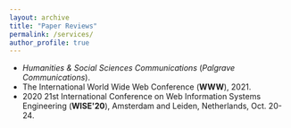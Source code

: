 ```yaml
---
layout: archive
title: "Paper Reviews"
permalink: /services/
author_profile: true
---
```


* <em>Humanities & Social Sciences Communications</em> (<em>Palgrave Communications</em>).
* The International World Wide Web Conference (**WWW**), 2021.
* 2020 21st International Conference on Web Information Systems Engineering (**WISE'20**), Amsterdam and Leiden, Netherlands, Oct. 20-24.
